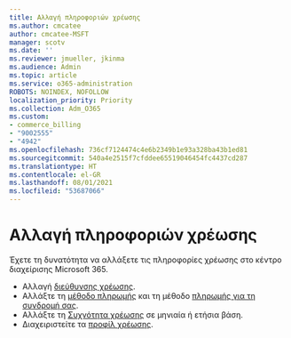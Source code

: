 ```yaml
---
title: Αλλαγή πληροφοριών χρέωσης
ms.author: cmcatee
author: cmcatee-MSFT
manager: scotv
ms.date: ''
ms.reviewer: jmueller, jkinma
ms.audience: Admin
ms.topic: article
ms.service: o365-administration
ROBOTS: NOINDEX, NOFOLLOW
localization_priority: Priority
ms.collection: Adm_O365
ms.custom:
- commerce_billing
- "9002555"
- "4942"
ms.openlocfilehash: 736cf7124474c4e6b2349b1e93a328ba43b1ed81
ms.sourcegitcommit: 540a4e2515f7cfddee65519046454fc4437cd287
ms.translationtype: HT
ms.contentlocale: el-GR
ms.lasthandoff: 08/01/2021
ms.locfileid: "53687066"
---
```

# <a name="change-billing-information"></a>Αλλαγή πληροφοριών χρέωσης

Έχετε τη δυνατότητα να αλλάξετε τις πληροφορίες χρέωσης στο κέντρο διαχείρισης Microsoft 365. 

- Αλλαγή [διεύθυνσης χρέωσης](/microsoft-365/commerce/billing-and-payments/change-your-billing-addresses).
- Αλλάξτε τη [μέθοδο πληρωμής](/microsoft-365/commerce/billing-and-payments/manage-payment-methods) και τη μέθοδο [πληρωμής για τη συνδρομή σας](/microsoft-365/commerce/billing-and-payments/pay-for-your-subscription).
- Αλλάξτε τη [Συχνότητα χρέωσης](/microsoft-365/commerce/billing-and-payments/change-payment-frequency) σε μηνιαία ή ετήσια βάση.
- Διαχειριστείτε τα [προφίλ χρέωσης](/microsoft-365/commerce/billing-and-payments/manage-billing-profiles).
